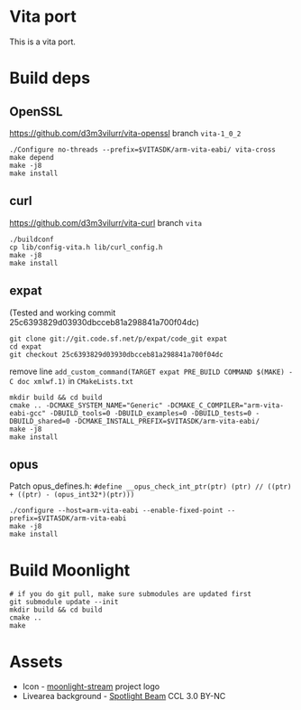 # Vita port

This is a vita port.

# Build deps

## OpenSSL

https://github.com/d3m3vilurr/vita-openssl branch `vita-1_0_2`

```
./Configure no-threads --prefix=$VITASDK/arm-vita-eabi/ vita-cross
make depend
make -j8
make install
```

## curl

https://github.com/d3m3vilurr/vita-curl branch `vita`


```
./buildconf
cp lib/config-vita.h lib/curl_config.h
make -j8
make install
```

## expat

(Tested and working commit 25c6393829d03930dbcceb81a298841a700f04dc)

```
git clone git://git.code.sf.net/p/expat/code_git expat
cd expat
git checkout 25c6393829d03930dbcceb81a298841a700f04dc
```

remove line `add_custom_command(TARGET expat PRE_BUILD COMMAND $(MAKE) -C doc xmlwf.1)` in `CMakeLists.txt`

```
mkdir build && cd build
cmake .. -DCMAKE_SYSTEM_NAME="Generic" -DCMAKE_C_COMPILER="arm-vita-eabi-gcc" -DBUILD_tools=0 -DBUILD_examples=0 -DBUILD_tests=0 -DBUILD_shared=0 -DCMAKE_INSTALL_PREFIX=$VITASDK/arm-vita-eabi/
make -j8
make install
```

## opus

Patch opus_defines.h: `#define __opus_check_int_ptr(ptr) (ptr) // ((ptr) + ((ptr) - (opus_int32*)(ptr)))`

```
./configure --host=arm-vita-eabi --enable-fixed-point --prefix=$VITASDK/arm-vita-eabi
make -j8
make install
```

# Build Moonlight

```
# if you do git pull, make sure submodules are updated first
git submodule update --init
mkdir build && cd build
cmake ..
make
```

# Assets

- Icon - [moonlight-stream][moonlight] project logo
- Livearea background - [Spotlight Beam][spotlight] CCL 3.0 BY-NC

[moonlight]: https://github.com/moonlight-stream
[spotlight]: http://visualogist.deviantart.com/art/Spotlight-Beam-150282562
